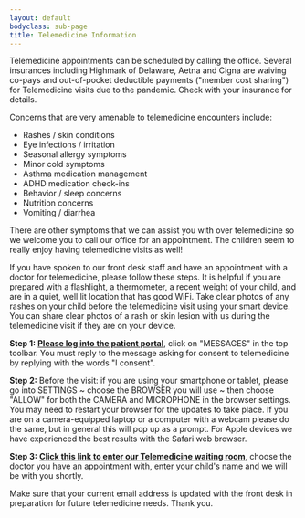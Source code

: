 ```yaml
---
layout: default
bodyclass: sub-page
title: Telemedicine Information
---
```

Telemedicine appointments can be scheduled by calling the office. Several insurances including Highmark of Delaware, Aetna and Cigna are waiving co-pays and out-of-pocket deductible payments ("member cost sharing") for Telemedicine visits due to the pandemic. Check with your insurance for details.

Concerns that are very amenable to telemedicine encounters include:

- Rashes / skin conditions
- Eye infections / irritation
- Seasonal allergy symptoms
- Minor cold symptoms
- Asthma medication management
- ADHD medication check-ins
- Behavior / sleep concerns
- Nutrition concerns
- Vomiting / diarrhea

There are other symptoms that we can assist you with over telemedicine so we welcome you to call our office for an appointment. The children seem to really enjoy having telemedicine visits as well! 

If you have spoken to our front desk staff and have an appointment with a doctor for telemedicine, please follow these steps. It is helpful if you are prepared with a flashlight, a thermometer, a recent weight of your child, and are in a quiet, well lit location that has good WiFi. Take clear photos of any rashes on your child before the telemedicine visit using your smart device. You can share clear photos of a rash or skin lesion with us during the telemedicine visit if they are on your device.

**Step 1:** **[Please log into the patient portal](https://17596.portal.athenahealth.com/)**, click on "MESSAGES" in the top toolbar. You must reply to the message asking for consent to telemedicine by replying with the words "I consent".

**Step 2:** Before the visit: if you are using your smartphone or tablet, please go into SETTINGS ~ choose the BROWSER you will use ~ then choose "ALLOW" for both the CAMERA and MICROPHONE in the browser settings. You may need to restart your browser for the updates to take place. If you are on a camera-equipped laptop or a computer with a webcam please do the same, but in general this will pop up as a prompt. For Apple devices we have experienced the best results with the Safari web browser.

**Step 3:** **[Click this link to enter our Telemedicine waiting room](https://firststatepeds.doxy.me)**, choose the doctor you have an appointment with, enter your child's name and we will be with you shortly.

Make sure that your current email address is updated with the front desk in preparation for future telemedicine needs. Thank you.

